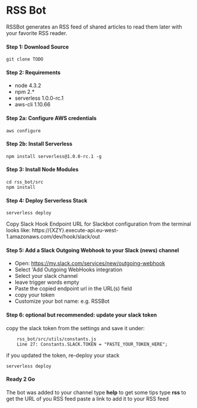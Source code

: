 # RSS Bot

RSSBot generates an RSS feed of shared articles to read them later with your favorite RSS reader.

#### Step 1: Download Source

```
git clone TODO
```

#### Step 2: Requirements
- node 4.3.2
- npm 2.*
- serverless 1.0.0-rc.1
- aws-cli 1.10.66

#### Step 2a: Configure AWS credentials
```
aws configure
```
#### Step 2b: Install Serverless 
```
npm install serverless@1.0.0-rc.1 -g
```

#### Step 3: Install Node Modules
```
cd rss_bot/src
npm install
```

#### Step 4: Deploy Serverless Stack
```
serverless deploy
```

Copy Slack Hook Endpoint URL for Slackbot configuration from the terminal
looks like: https://{XZY}.execute-api.eu-west-1.amazonaws.com/dev/hook/slack/out


#### Step 5: Add a Slack Outgoing Webhook to your Slack (news) channel 
- Open: https://my.slack.com/services/new/outgoing-webhook
- Select 'Add Outgoing WebHooks integration
- Select your slack channel
- leave trigger words empty
- Paste the copied endpoint url in the URL(s) field
- copy your token
- Customize your bot name: e.g. RSSBot

#### Step 6: optional but recommended: update your slack token
copy the slack token from the settings and save it under:
```
    rss_bot/src/utils/constants.js
    Line 27: Constants.SLACK.TOKEN = "PASTE_YOUR_TOKEN_HERE";
```
if you updated the token, re-deploy your stack
```
serverless deploy
```

#### Ready 2 Go
The bot was added to your channel
type **help** to get some tips
type **rss** to get the URL of you RSS feed
paste a link to add it to your RSS feed
